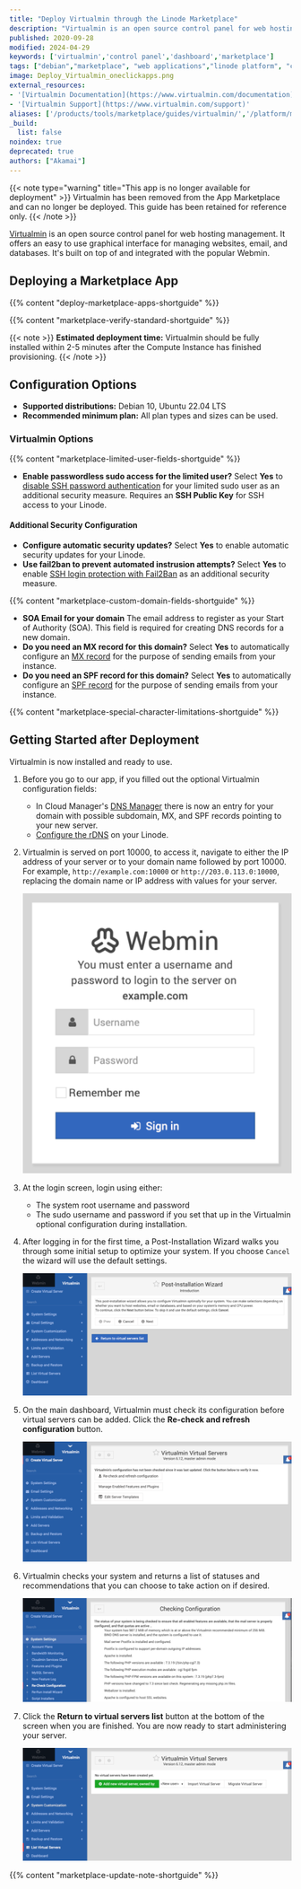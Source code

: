 ```yaml
---
title: "Deploy Virtualmin through the Linode Marketplace"
description: "Virtualmin is an open source control panel for web hosting management. Deploy a Virtualmin server using Linode''s Marketplace Apps."
published: 2020-09-28
modified: 2024-04-29
keywords: ['virtualmin','control panel','dashboard','marketplace']
tags: ["debian","marketplace", "web applications","linode platform", "cloud manager", "cms", "email"]
image: Deploy_Virtualmin_oneclickapps.png
external_resources:
- '[Virtualmin Documentation](https://www.virtualmin.com/documentation)'
- '[Virtualmin Support](https://www.virtualmin.com/support)'
aliases: ['/products/tools/marketplace/guides/virtualmin/','/platform/marketplace/how-to-deploy-virtualmin-with-marketplace-apps/', '/platform/one-click/how-to-deploy-virtualmin-with-one-click-apps/','/guides/how-to-deploy-virtualmin-with-one-click-apps/','/guides/how-to-deploy-virtualmin-with-marketplace-apps/', '/platform/one-click/deploy-virtualmin-with-one-click-apps/','/guides/virtualmin-marketplace-app/']
_build:
  list: false
noindex: true
deprecated: true
authors: ["Akamai"]
---
```


{{< note type="warning" title="This app is no longer available for deployment" >}}
Virtualmin has been removed from the App Marketplace and can no longer be deployed. This guide has been retained for reference only.
{{< /note >}}

[Virtualmin](https://www.virtualmin.com) is an open source control panel for web hosting management. It offers an easy to use graphical interface for managing websites, email, and databases. It's built on top of and integrated with the popular Webmin.

## Deploying a Marketplace App

{{% content "deploy-marketplace-apps-shortguide" %}}

{{% content "marketplace-verify-standard-shortguide" %}}

{{< note >}}
**Estimated deployment time:** Virtualmin should be fully installed within 2-5 minutes after the Compute Instance has finished provisioning.
{{< /note >}}

## Configuration Options

- **Supported distributions:** Debian 10, Ubuntu 22.04 LTS
- **Recommended minimum plan:** All plan types and sizes can be used.

### Virtualmin Options

{{% content "marketplace-limited-user-fields-shortguide" %}}
- **Enable passwordless sudo access for the limited user?** Select **Yes** to [disable SSH password authentication](/docs/products/compute/compute-instances/guides/set-up-and-secure/#ssh-daemon-options) for your limited sudo user as an additional security measure. Requires an **SSH Public Key** for SSH access to your Linode.

#### Additional Security Configuration

- **Configure automatic security updates?** Select **Yes** to enable automatic security updates for your Linode.
- **Use fail2ban to prevent automated instrusion attempts?** Select **Yes** to enable [SSH login protection with Fail2Ban](/docs/guides/using-fail2ban-to-secure-your-server-a-tutorial/) as an additional security measure.

{{% content "marketplace-custom-domain-fields-shortguide" %}}
- **SOA Email for your domain** The email address to register as your Start of Authority (SOA). This field is required for creating DNS records for a new domain.
- **Do you need an MX record for this domain?** Select **Yes** to automatically configure an [MX record](/docs/guides/dns-overview/#mx) for the purpose of sending emails from your instance.
- **Do you need an SPF record for this domain?** Select **Yes** to automatically configure an [SPF record](/docs/guides/dns-overview/#spf) for the purpose of sending emails from your instance.

{{% content "marketplace-special-character-limitations-shortguide" %}}

## Getting Started after Deployment

Virtualmin is now installed and ready to use.

1.  Before you go to our app, if you filled out the optional Virtualmin configuration fields:

    - In Cloud Manager's [DNS Manager](/docs/products/networking/dns-manager/guides/create-domain/) there is now an entry for your domain with possible subdomain, MX, and SPF records pointing to your new server.
    - [Configure the rDNS](/docs/products/compute/compute-instances/guides/configure-rdns/) on your Linode.

1.  Virtualmin is served on port 10000, to access it, navigate to either the IP address of your server or to your domain name followed by port 10000. For example, `http://example.com:10000` or `http://203.0.113.0:10000`, replacing the domain name or IP address with values for your server.

    ![Virtualmin Login Screen](virtualmin-login-screen.png "Virtualmin Login Screen")

1.  At the login screen, login using either:

    - The system root username and password
    - The sudo username and password if you set that up in the Virtualmin optional configuration during installation.

1.  After logging in for the first time, a Post-Installation Wizard walks you through some initial setup to optimize your system. If you choose `Cancel` the wizard will use the default settings.

    ![Virtualmin Post-Installation Wizard](virtualmin-post-installation-wizard.png "Virtualmin Post-Installation Wizard")

1.  On the main dashboard, Virtualmin must check its configuration before virtual servers can be added. Click the **Re-check and refresh configuration** button.

    ![Virtualmin Check Configuration](virtualmin-check-config.png "Virtualmin Check Configuration")

1.  Virtualmin checks your system and returns a list of statuses and recommendations that you can choose to take action on if desired.

    ![Virtualmin Check Configuration Results](virtualmin-check-config-results.png "Virtualmin Check Configuration Results")

1.  Click the **Return to virtual servers list** button at the bottom of the screen when you are finished. You are now ready to start administering your server.

    ![Virtualmin Virtual Servers Page](virtualmin-virtual-servers-page.png "Virtualmin Virtual Servers Page")

{{% content "marketplace-update-note-shortguide" %}}
